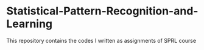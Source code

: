 # Statistical-Pattern-Recognition-and-Learning
This repository contains the codes I written as assignments of SPRL course
